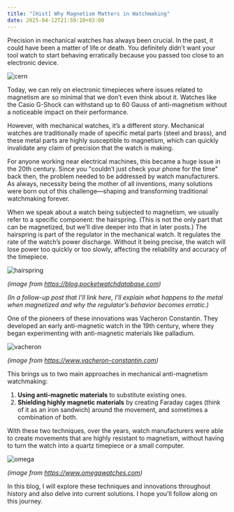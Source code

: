 ```yaml
---
title: "[Hist] Why Magnetism Matters in Watchmaking"
date: 2025-04-12T21:59:10+03:00
---
```


Precision in mechanical watches has always been crucial. In the past, it could have been a matter of life or death. You definitely didn’t want your tool watch to start behaving erratically because you passed too close to an electronic device. 

![cern](/img/CERN.jpg)

Today, we can rely on electronic timepieces where issues related to magnetism are so minimal that we don’t even think about it. Watches like the Casio G-Shock can withstand up to 60 Gauss of anti-magnetism without a noticeable impact on their performance.

However, with mechanical watches, it’s a different story. Mechanical watches are traditionally made of specific metal parts (steel and brass), and these metal parts are highly susceptible to magnetism, which can quickly invalidate any claim of precision that the watch is making.

For anyone working near electrical machines, this became a huge issue in the 20th century. Since you "couldn’t just check your phone for the time" back then, the problem needed to be addressed by watch manufacturers. As always, necessity being the mother of all inventions, many solutions were born out of this challenge—shaping and transforming traditional watchmaking forever.

When we speak about a watch being subjected to magnetism, we usually refer to a specific component: the hairspring. (This is not the only part that can be magnetized, but we’ll dive deeper into that in later posts.) The hairspring is part of the regulator in the mechanical watch. It regulates the rate of the watch’s power discharge. Without it being precise, the watch will lose power too quickly or too slowly, affecting the reliability and accuracy of the timepiece.

![hairspring](/img/out.jpg)

*(image from https://blog.pocketwatchdatabase.com)*

*(In a follow-up post that I’ll link here, I’ll explain what happens to the metal when magnetized and why the regulator’s behavior becomes erratic.)*

One of the pioneers of these innovations was Vacheron Constantin. They developed an early anti-magnetic watch in the 19th century, where they began experimenting with anti-magnetic materials like palladium.

![vacheron](/img/vacheron.png)

*(image from https://www.vacheron-constantin.com)*

This brings us to two main approaches in mechanical anti-magnetism watchmaking: 
1. **Using anti-magnetic materials** to substitute existing ones.
2. **Shielding highly magnetic materials** by creating Faraday cages (think of it as an iron sandwich) around the movement, and sometimes a combination of both.

With these two techniques, over the years, watch manufacturers were able to create movements that are highly resistant to magnetism, without having to turn the watch into a quartz timepiece or a small computer.

![omega](/img/omega.jpg)

*(image from https://www.omegawatches.com)*

In this blog, I will explore these techniques and innovations throughout history and also delve into current solutions. I hope you’ll follow along on this journey.
